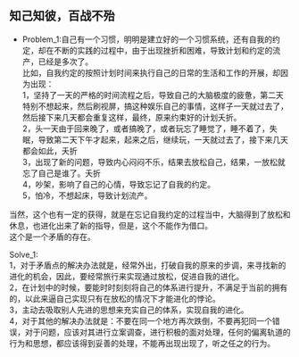## 知己知彼，百战不殆    
+ Problem_1:自己有一个习惯，明明是建立好的一个习惯系统，还有自我的约定，却在不断的实践的过程中，由于出现挫折和困难，导致计划和约定的流产，已经是多次了。   
比如，自我约定的按照计划时间来执行自己的日常的生活和工作的开展，却因为出现：    
1，坚持了一天的严格的时间流程之后，导致自己的大脑极度的疲惫，第二天特别不想起来，然后刷视屏，搞这种娱乐自己的事情，这样子一天就过去了，然后接下来几天都会重复这样，最终，原来约束好的计划夭折。   
2，头一天由于回来晚了，或者搞晚了，或者玩忘了睡觉了，睡不着了，失眠，导致第二天下午才起来，起来之后，继续玩，一天就过去了，接下来几天都会如此，夭折   
3，出现了新的问题，导致内心闷闷不乐，结果去放松自己，结果，一放松就忘了自己是谁了。夭折    
4，吵架，影响了自己的心情，导致忘记了自我的约定。   
5，怕冷，不想起床，导致计划流产。    

当然，这个也有一定的获得，就是在忘记自我约定的过程当中，大脑得到了放松和休息，也进化出来了新的指导，但是，这个不能作为借口。   
这个是一个矛盾的存在。    

Solve_1:               
1，对于矛盾点的解决办法就是，经常外出，打破自我的原来的步调，来寻找新的进化的机会，因此，要经常旅行来实现通过放松，促进自我的进化。    
2，在计划中的时候，要能时时刻刻将自己的体系进行提升，不满足于当前的拥有的，以此来逼自己实现只有在放松的情况下才能进化的悖论。    
3，主动去吸取别人先进的思想来充实自己的体系，实现自我的进化。     
4，对于其他的解决办法就是：不要在同一个地方再次跌倒，不要再犯同一个错误，对于问题，应该对其进行立案调查，进行积极的面对处理，任何的偏离轨道的行为和思想，都应该得到妥善的处理，不能再出现出现了，听之任之的行为。   
